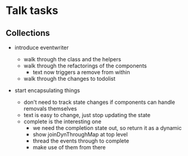 
# Talk tasks

## Collections

- introduce eventwriter
  - walk through the class and the helpers
  - walk through the refactorings of the components
    - text now triggers a remove from within
  - walk through the changes to todolist

- start encapsulating things
  - don't need to track state changes if components can handle removals themselves
  - text is easy to change, just stop updating the state
  - complete is the interesting one
    - we need the completion state out, so return it as a dynamic
    - show joinDynThroughMap at top level
    - thread the events through to complete
    - make use of them from there
   


